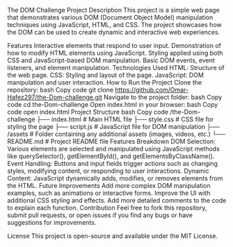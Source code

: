 The DOM Challenge
Project Description
This project is a simple web page that demonstrates various DOM (Document Object Model) manipulation techniques using JavaScript, HTML, and CSS. The project showcases how the DOM can be used to create dynamic and interactive web experiences.

Features
Interactive elements that respond to user input.
Demonstration of how to modify HTML elements using JavaScript.
Styling applied using both CSS and JavaScript-based DOM manipulation.
Basic DOM events, event listeners, and element manipulation.
Technologies Used
HTML: Structure of the web page.
CSS: Styling and layout of the page.
JavaScript: DOM manipulation and user interaction.
How to Run the Project
Clone the repository:
bash
Copy code
git clone https://github.com/Omar-Hafez297/the-Dom-challenge.git
Navigate to the project folder:
bash
Copy code
cd the-Dom-challenge
Open index.html in your browser:
bash
Copy code
open index.html
Project Structure
bash
Copy code
/the-Dom-challenge
├── index.html       # Main HTML file
├── style.css        # CSS file for styling the page
├── script.js        # JavaScript file for DOM manipulation
├── /assets          # Folder containing any additional assets (images, videos, etc.)
└── README.md        # Project README file
Features Breakdown
DOM Selection: Various elements are selected and manipulated using JavaScript methods like querySelector(), getElementById(), and getElementsByClassName().
Event Handling: Buttons and input fields trigger actions such as changing styles, modifying content, or responding to user interactions.
Dynamic Content: JavaScript dynamically adds, modifies, or removes elements from the HTML.
Future Improvements
Add more complex DOM manipulation examples, such as animations or interactive forms.
Improve the UI with additional CSS styling and effects.
Add more detailed comments to the code to explain each function.
Contribution
Feel free to fork this repository, submit pull requests, or open issues if you find any bugs or have suggestions for improvements.

License
This project is open-source and available under the MIT License.

